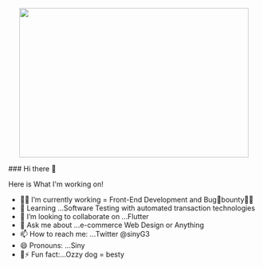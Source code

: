    <p align="center">
  <img width="460" height="300" src="https://4.bp.blogspot.com/-kfyBCAAlWBM/WwRbjNICo6I/AAAAAAADe2Y/zYtagr99T04GFodjRdjTOd_eaBWXjRReQCLcBGAs/s640/gif-pacman-14.gif">
</p>
### Hi there 👋

 
   
   Here is What I'm working on!

- 👩‍💻 I’m currently working = Front-End Development and Bug🐛bounty🐱‍💻
- 🌱 Learning ...Software Testing  with automated transaction technologies
- 👯 I’m looking to collaborate on ...Flutter
- 💬 Ask me about ...e-commerce Web Design or Anything 
- 📫 How to reach me: ...Twitter @sinyG3
- 😄 Pronouns: ...Siny 
- 🐶⚡ Fun fact:...Ozzy dog = besty  

